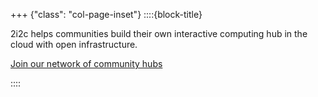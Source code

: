 +++ {"class": "col-page-inset"}
::::{block-title}

2i2c helps communities build their own interactive computing hub in the cloud with open infrastructure.

[Join our network of community hubs](https://2i2c.org/join/)

::::
